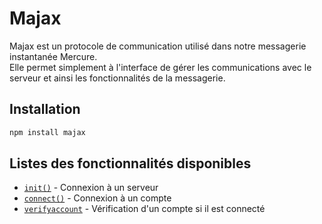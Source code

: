 # Majax

Majax est un protocole de communication utilisé dans notre messagerie instantanée Mercure.  
Elle permet simplement à l'interface de gérer les communications avec le serveur et ainsi les fonctionnalités de la messagerie.

## Installation

```sh
npm install majax
```

## Listes des fonctionnalités disponibles

-   [`init()`](./init.md) - Connexion à un serveur
-   [`connect()`](./Connect.md) - Connexion à un compte
-   [`verifyaccount`](./verifyaccount.md) - Vérification d'un compte si il est connecté